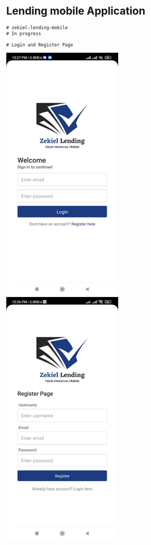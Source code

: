 # Lending mobile Application

```
# zekiel-lending-mobile
# In progress
```

```
# Login and Register Page
```

<img src="./assets/AppDemo/Login.jpg" width="300"/> <img src="./assets/AppDemo/Register.jpg" width="300"/>
